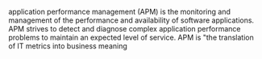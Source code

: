 application performance management (APM) is the monitoring and management of the performance and availability of software applications.
APM strives to detect and diagnose complex application performance problems to maintain an expected level of service.
APM is "the translation of IT metrics into business meaning
